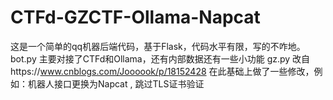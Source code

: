 # CTFd-GZCTF-Ollama-Napcat
这是一个简单的qq机器后端代码，基于Flask，代码水平有限，写的不咋地。<br>
bot.py 主要对接了CTFd和Ollama，还有内部数据还有一些小功能
gz.py 改自https://www.cnblogs.com/Joooook/p/18152428 在此基础上做了一些修改，例如：机器人接口更换为Napcat , 跳过TLS证书验证
